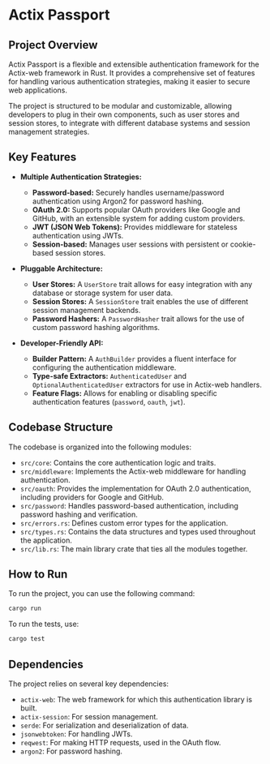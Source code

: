 
# Actix Passport

## Project Overview

Actix Passport is a flexible and extensible authentication framework for the Actix-web framework in Rust. It provides a comprehensive set of features for handling various authentication strategies, making it easier to secure web applications.

The project is structured to be modular and customizable, allowing developers to plug in their own components, such as user stores and session stores, to integrate with different database systems and session management strategies.

## Key Features

- **Multiple Authentication Strategies:**
  - **Password-based:** Securely handles username/password authentication using Argon2 for password hashing.
  - **OAuth 2.0:** Supports popular OAuth providers like Google and GitHub, with an extensible system for adding custom providers.
  - **JWT (JSON Web Tokens):** Provides middleware for stateless authentication using JWTs.
  - **Session-based:** Manages user sessions with persistent or cookie-based session stores.

- **Pluggable Architecture:**
  - **User Stores:** A `UserStore` trait allows for easy integration with any database or storage system for user data.
  - **Session Stores:** A `SessionStore` trait enables the use of different session management backends.
  - **Password Hashers:** A `PasswordHasher` trait allows for the use of custom password hashing algorithms.

- **Developer-Friendly API:**
  - **Builder Pattern:** A `AuthBuilder` provides a fluent interface for configuring the authentication middleware.
  - **Type-safe Extractors:** `AuthenticatedUser` and `OptionalAuthenticatedUser` extractors for use in Actix-web handlers.
  - **Feature Flags:** Allows for enabling or disabling specific authentication features (`password`, `oauth`, `jwt`).

## Codebase Structure

The codebase is organized into the following modules:

- `src/core`: Contains the core authentication logic and traits.
- `src/middleware`: Implements the Actix-web middleware for handling authentication.
- `src/oauth`: Provides the implementation for OAuth 2.0 authentication, including providers for Google and GitHub.
- `src/password`: Handles password-based authentication, including password hashing and verification.
- `src/errors.rs`: Defines custom error types for the application.
- `src/types.rs`: Contains the data structures and types used throughout the application.
- `src/lib.rs`: The main library crate that ties all the modules together.

## How to Run

To run the project, you can use the following command:

```bash
cargo run
```

To run the tests, use:

```bash
cargo test
```

## Dependencies

The project relies on several key dependencies:

- `actix-web`: The web framework for which this authentication library is built.
- `actix-session`: For session management.
- `serde`: For serialization and deserialization of data.
- `jsonwebtoken`: For handling JWTs.
- `reqwest`: For making HTTP requests, used in the OAuth flow.
- `argon2`: For password hashing.
